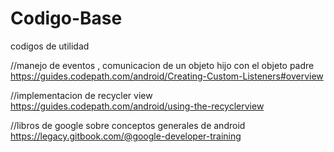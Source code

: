 # Codigo-Base
codigos de utilidad 

//manejo de eventos , comunicacion de un objeto hijo con el objeto padre 
https://guides.codepath.com/android/Creating-Custom-Listeners#overview

//implementacion de recycler view 
https://guides.codepath.com/android/using-the-recyclerview

//libros de google sobre conceptos generales de android 
https://legacy.gitbook.com/@google-developer-training

